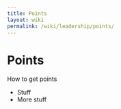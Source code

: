 ```yaml
---
title: Points
layout: wiki
permalink: /wiki/leadership/points/
---
```


# Points

How to get points

* Stuff  
* More stuff


